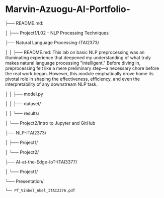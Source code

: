 # Marvin-Azuogu-AI-Portfolio-

├── README.md:

│   ├── Project1/L02 - NLP Processing Techniques

├── Natural Language Processing-ITAI2373/

│   │   ├── README.md: This lab on basic NLP preprocessing was an illuminating experience that deepened my understanding of what truly makes natural language processing "intelligent." Before diving in, preprocessing felt like a mere preliminary step—a necessary chore before the real work began. However, this module emphatically drove home its pivotal role in shaping the effectiveness, efficiency, and even the interpretability of any downstream NLP task.

│   │   ├── model.py

│   │   ├── dataset/

│   │   └── results/

│   └── Project2/Intro to Jupyter and GitHub

├── NLP-ITAI2373/

│   ├── Project1/

│   └── Project2/

├── AI-at-the-Edge-IoT-ITAI3377/

│   └── Project1/

└── Presentation/

    └── Pf_Vinbel_Abel_ITAI2376.pdf
